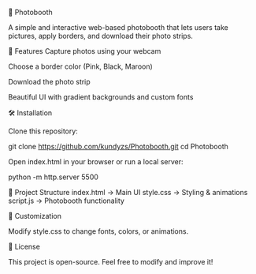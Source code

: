 📸 Photobooth

A simple and interactive web-based photobooth that lets users take pictures, apply borders, and download their photo strips.

🚀 Features
Capture photos using your webcam

Choose a border color (Pink, Black, Maroon)

Download the photo strip

Beautiful UI with gradient backgrounds and custom fonts

🛠️ Installation

Clone this repository:

git clone https://github.com/kundyzs/Photobooth.git
cd Photobooth

Open index.html in your browser or run a local server:

python -m http.server 5500

📂 Project Structure
index.html → Main UI
style.css → Styling & animations
script.js → Photobooth functionality

🎨 Customization

Modify style.css to change fonts, colors, or animations.

📜 License

This project is open-source. Feel free to modify and improve it!
